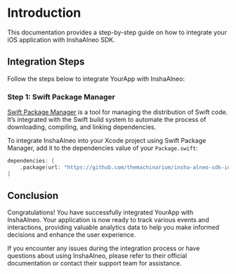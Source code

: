 Introduction
============

This documentation provides a step-by-step guide on how to integrate your iOS application with InshaAlneo SDK.

Integration Steps
-----------------

Follow the steps below to integrate YourApp with InshaAlneo:

### Step 1: Swift Package Manager

[Swift Package Manager](https://swift.org/package-manager/) is a tool for managing the distribution of Swift code. It’s integrated with the Swift build system to automate the process of downloading, compiling, and linking dependencies.

To integrate InshaAlneo into your Xcode project using Swift Package Manager, add it to the dependencies value of your `Package.swift`:

```swift
dependencies: [
    .package(url: "https://github.com/themachinarium/insha-alneo-sdk-ios", .upToNextMajor(from: "1.0.0"))
]
```
        

Conclusion
----------

Congratulations! You have successfully integrated YourApp with InshaAlneo. Your application is now ready to track various events and interactions, providing valuable analytics data to help you make informed decisions and enhance the user experience.

If you encounter any issues during the integration process or have questions about using InshaAlneo, please refer to their official documentation or contact their support team for assistance.
